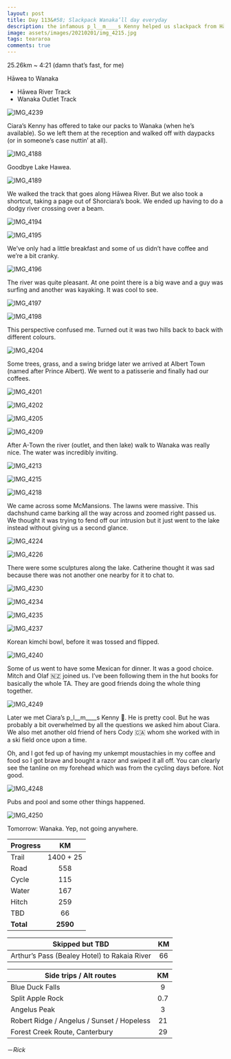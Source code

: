 ```yaml
---
layout: post
title: Day 113&#58; Slackpack Wanaka’ll day everyday 
description: the infamous p_l__m____s Kenny helped us slackpack from Hāwea to Wanaka. Dope. And I shaved. Shock. 
image: assets/images/20210201/img_4215.jpg
tags: teararoa
comments: true
---
```


25.26km ~ 4:21 (damn that’s fast, for me)

Hāwea to Wanaka

- Hāwea River Track
- Wanaka Outlet Track

![IMG_4239](/assets/images/20210201/img_4239.jpg)

Ciara’s Kenny has offered to take our packs to Wanaka (when he’s available). So we left them at the reception and walked off with daypacks (or in someone’s case nuttin’ at all). 

![IMG_4188](/assets/images/20210201/img_4188.jpg)

Goodbye Lake Hawea. 

![IMG_4189](/assets/images/20210201/img_4189.jpg)

We walked the track that goes along Hāwea River. But we also took a shortcut, taking a page out of Shorciara’s book. We ended up having to do a dodgy river crossing over a beam. 

![IMG_4194](/assets/images/20210201/img_4194.jpg)

![IMG_4195](/assets/images/20210201/img_4195.jpg)

We’ve only had a little breakfast and some of us didn’t have coffee and we’re a bit cranky. 

![IMG_4196](/assets/images/20210201/img_4196.jpg)

The river was quite pleasant. At one point there is a big wave and a guy was surfing and another was kayaking. It was cool to see. 

![IMG_4197](/assets/images/20210201/img_4197.jpg)

![IMG_4198](/assets/images/20210201/img_4198.jpg)

This perspective confused me. Turned out it was two hills back to back with different colours. 

![IMG_4204](/assets/images/20210201/img_4204.jpg)

Some trees, grass, and a swing bridge later we arrived at Albert Town (named after Prince Albert). We went to a patisserie and finally had our coffees. 

![IMG_4201](/assets/images/20210201/img_4201.jpg)

![IMG_4202](/assets/images/20210201/img_4202.jpg)

![IMG_4205](/assets/images/20210201/img_4205.jpg)

![IMG_4209](/assets/images/20210201/img_4209.jpg)

After A-Town the river (outlet, and then lake) walk to Wanaka was really nice. The water was incredibly inviting. 

![IMG_4213](/assets/images/20210201/img_4213.jpg)

![IMG_4215](/assets/images/20210201/img_4215.jpg)

![IMG_4218](/assets/images/20210201/img_4218.jpg)

We came across some McMansions. The lawns were massive. This dachshund came barking all the way across and zoomed right passed us. We thought it was trying to fend off our intrusion but it just went to the lake instead without giving us a second glance. 

![IMG_4224](/assets/images/20210201/img_4224.jpg)

![IMG_4226](/assets/images/20210201/img_4226.jpg)

There were some sculptures along the lake. Catherine thought it was sad because there was not another one nearby for it to chat to. 

![IMG_4230](/assets/images/20210201/img_4230.jpg)

![IMG_4234](/assets/images/20210201/img_4234.jpg)

![IMG_4235](/assets/images/20210201/img_4235.jpg)

![IMG_4237](/assets/images/20210201/img_4237.jpg)

Korean kimchi bowl, before it was tossed and flipped. 

![IMG_4240](/assets/images/20210201/img_4240.jpg)

Some of us went to have some Mexican for dinner. It was a good choice. Mitch and Olaf 🇳🇿 joined us. I’ve been following them in the hut books for basically the whole TA. They are good friends doing the whole thing together.

![IMG_4249](/assets/images/20210201/img_4249.jpg)

Later we met Ciara’s p_l__m____s Kenny 🏴󠁧󠁢󠁳󠁣󠁴󠁿. He is pretty cool. But he was probably a bit overwhelmed by all the questions we asked him about Ciara. We also met another old friend of hers Cody 🇨🇦 whom she worked with in a ski field once upon a time.

Oh, and I got fed up of having my unkempt moustachies in my coffee and food so I got brave and bought a razor and swiped it all off. You can clearly see the tanline on my forehead which was from the cycling days before. Not good. 

![IMG_4248](/assets/images/20210201/img_4248.jpg)

Pubs and pool and some other things happened. 

![IMG_4250](/assets/images/20210201/img_4250.jpg)

Tomorrow: Wanaka. Yep, not going anywhere. 

| Progress | KM |
| ---- |:----:|
| Trail | 1400 + 25 |
| Road | 558 |
| Cycle | 115 |
| Water | 167 |
| Hitch | 259 |
| TBD | 66 |
| **Total** | **2590** |

| Skipped but TBD | KM |
| ---- |:----:|
| Arthur’s Pass (Bealey Hotel) to Rakaia River | 66 |

| Side trips / Alt routes | KM |
| ---- |:----:|
| Blue Duck Falls | 9 |
| Split Apple Rock | 0.7 |
| Angelus Peak | 3 |
| Robert Ridge / Angelus / Sunset / Hopeless | 21 |
| Forest Creek Route, Canterbury | 29 |


－_Rick_